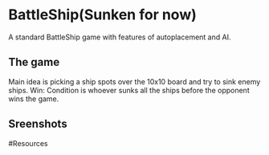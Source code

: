 
# BattleShip(Sunken for now)

A standard BattleShip game with features of autoplacement and AI.

## The game
Main idea is picking a ship spots over the 10x10 board and try to sink enemy ships.
Win: Condition is whoever sunks all the ships before the opponent wins the game.

## Sreenshots

#Resources


